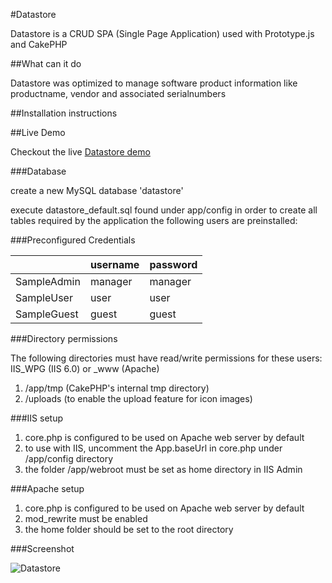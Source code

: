 #Datastore

Datastore is a CRUD SPA (Single Page Application) used with Prototype.js and CakePHP

##What can it do

Datastore was optimized to manage software product information like productname, vendor and associated serialnumbers 

##Installation instructions

##Live Demo

Checkout the live [Datastore demo](http://datastore.anito.de)

###Database

create a new MySQL database 'datastore'

execute datastore_default.sql found under app/config in order to create all tables required by the application
the following users are preinstalled:

###Preconfigured Credentials

||username|password|
|:---------|:----------|:----------|
|SampleAdmin|manager|manager|
|SampleUser|user|user|
|SampleGuest|guest|guest|


###Directory permissions

The following directories must have read/write permissions for these users:
    IIS_WPG (IIS 6.0) or _www (Apache)

1. /app/tmp (CakePHP's internal tmp directory)
2. /uploads (to enable the upload feature for icon images)

###IIS setup

1. core.php is configured to be used on Apache web server by default
2. to use with IIS, uncomment the App.baseUrl in core.php under /app/config directory
3. the folder /app/webroot must be set as home directory in IIS Admin

###Apache setup

1. core.php is configured to be used on Apache web server by default
2. mod_rewrite must be enabled
3. the home folder should be set to the root directory

###Screenshot

![Datastore](https://lh5.googleusercontent.com/-Qcaw9fGaaXs/TjLNnZCNjaI/AAAAAAAAADw/H3v7iszG-sk/s576/datastore.png)